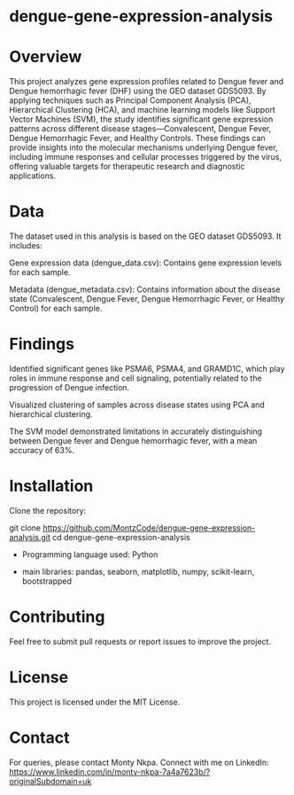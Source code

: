 # dengue-gene-expression-analysis

# Overview

This project analyzes gene expression profiles related to Dengue fever and Dengue hemorrhagic fever (DHF) using the GEO dataset GDS5093. By applying techniques such as Principal Component Analysis (PCA), Hierarchical Clustering (HCA), and machine learning models like Support Vector Machines (SVM), the study identifies significant gene expression patterns across different disease stages—Convalescent, Dengue Fever, Dengue Hemorrhagic Fever, and Healthy Controls. These findings can provide insights into the molecular mechanisms underlying Dengue fever, including immune responses and cellular processes triggered by the virus, offering valuable targets for therapeutic research and diagnostic applications.

# Data

The dataset used in this analysis is based on the GEO dataset GDS5093. It includes:

Gene expression data (dengue_data.csv): Contains gene expression levels for each sample.

Metadata (dengue_metadata.csv): Contains information about the disease state (Convalescent, Dengue Fever, Dengue Hemorrhagic Fever, or Healthy Control) for each sample.

# Findings

Identified significant genes like PSMA6, PSMA4, and GRAMD1C, which play roles in immune response and cell signaling, potentially related to the progression of Dengue infection.

Visualized clustering of samples across disease states using PCA and hierarchical clustering.

The SVM model demonstrated limitations in accurately distinguishing between Dengue fever and Dengue hemorrhagic fever, with a mean accuracy of 63%.

# Installation

Clone the repository:

git clone https://github.com/MontzCode/dengue-gene-expression-analysis.git
cd dengue-gene-expression-analysis

- Programming language used: Python

- main libraries: pandas, seaborn, matplotlib, numpy, scikit-learn, bootstrapped

# Contributing

Feel free to submit pull requests or report issues to improve the project.

# License

This project is licensed under the MIT License.

# Contact

For queries, please contact Monty Nkpa. Connect with me on LinkedIn: https://www.linkedin.com/in/monty-nkpa-7a4a7623b/?originalSubdomain=uk
